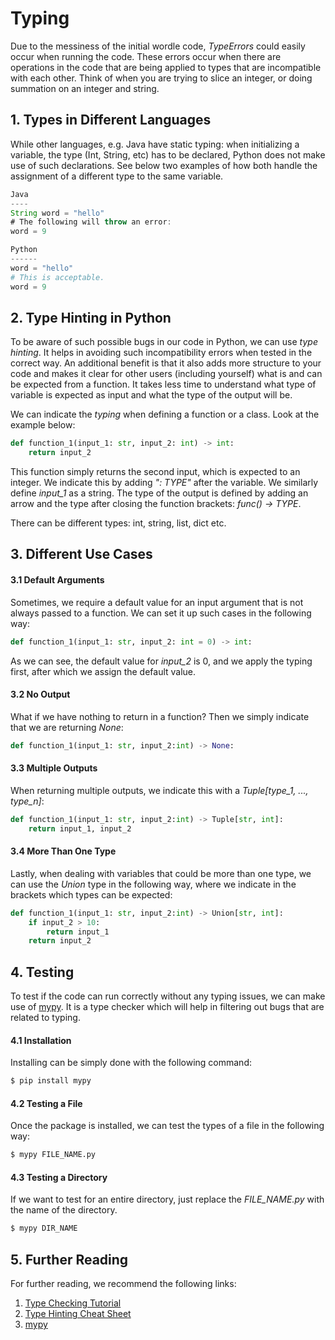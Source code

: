 # Typing 

Due to the messiness of the initial wordle code, _TypeErrors_ could easily occur when
running the code. These errors occur when there are operations in the code that are being
applied to types that are incompatible with each other. Think of when you are trying
to slice an integer, or doing summation on an integer and string. 

## 1. Types in Different Languages 
While other languages, e.g. Java have static typing: when initializing a variable, 
the type (Int, String, etc) has to be declared, Python does not make use of such 
declarations. See below two examples of how both handle the 
assignment of a different type to the same variable. 

```Java
Java
----
String word = "hello" 
# The following will throw an error: 
word = 9
```

```python
Python
------
word = "hello"
# This is acceptable.
word = 9
```

## 2. Type Hinting in Python
To be aware of such possible bugs in our code in Python, we can use *type hinting*. 
It helps in avoiding such incompatibility errors when tested in the correct way. An
additional benefit is that it also adds more structure to your code and makes it 
clear for other users (including yourself) what is and can be expected from a function. 
It takes less time to understand what type of variable is expected as input and what 
the type of the output will be. 

We can indicate the _typing_ when defining a function or a class. Look at the example
below:
```python
def function_1(input_1: str, input_2: int) -> int: 
	return input_2
```
 This function simply returns the second input, which is expected to an integer. 
 We indicate this by adding _": TYPE"_ after the variable. We similarly define
 _input_1_ as a string. The type of the output is defined by adding an arrow and the 
 type after closing the function brackets: _func() -> TYPE_. 
 
There can be different types: int, string, list, dict etc. 

## 3. Different Use Cases
#### 3.1 Default Arguments
Sometimes, we require a default value for an input argument that is not always passed
to a function. We can set it up such cases in the following way: 
```python
def function_1(input_1: str, input_2: int = 0) -> int:
```
As we can see, the default value for _input_2_ is 0, and we apply the typing first, 
after which we assign the default value. 

#### 3.2 No Output
What if we have nothing to return in a function? Then we simply indicate that we are 
returning _None_: 
```python
def function_1(input_1: str, input_2:int) -> None: 
```

#### 3.3 Multiple Outputs
When returning multiple outputs, we indicate this with a _Tuple[type_1, ..., type_n]_: 
```python
def function_1(input_1: str, input_2:int) -> Tuple[str, int]: 
    return input_1, input_2
```

#### 3.4 More Than One Type
Lastly, when dealing with variables that could be more than one type, we can use the _Union_
type in the following way, where we indicate in the brackets which types can be expected: 
```python
def function_1(input_1: str, input_2:int) -> Union[str, int]: 
	if input_2 > 10: 
		return input_1
	return input_2

```
## 4. Testing
To test if the code can run correctly without any typing issues, we can make use of 
[mypy](https://mypy.readthedocs.io/). It is a type checker which will help in filtering
out bugs that are related to typing. 

#### 4.1 Installation
Installing can be simply done with the following 
command: 
```bash
$ pip install mypy
```

#### 4.2 Testing a File
Once the package is installed, we can test the types of a file in the following way: 
```bash
$ mypy FILE_NAME.py
```

#### 4.3 Testing a Directory
If we want to test for an entire directory, just replace the _FILE_NAME.py_ with the
name of the directory. 
```bash
$ mypy DIR_NAME
```

## 5. Further Reading
For further reading, we recommend the following links: 

1. [Type Checking Tutorial](https://realpython.com/python-type-checking/)
2. [Type Hinting Cheat Sheet](https://mypy.readthedocs.io/en/stable/cheat_sheet_py3.html)
3. [mypy](https://mypy.readthedocs.io/en/stable/introduction.html)
